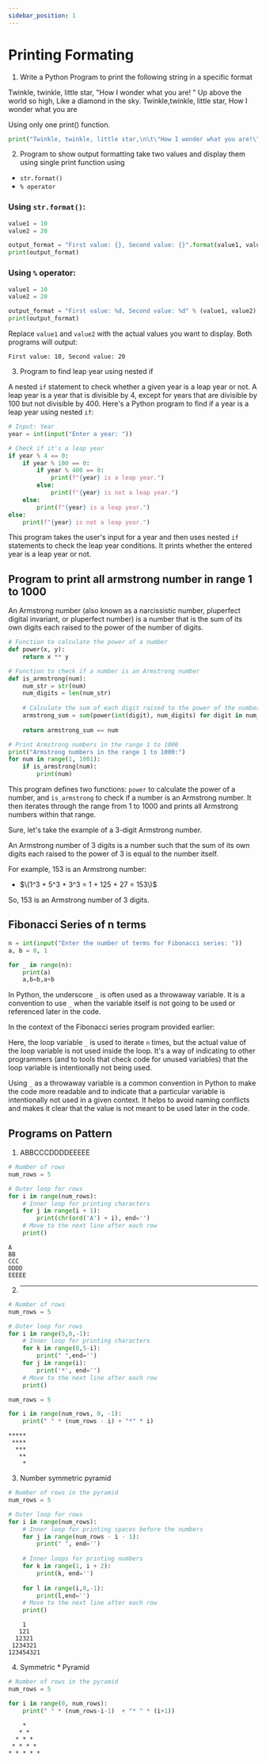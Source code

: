 ```yaml
---
sidebar_position: 1
---
```

# Printing Formating

1. Write a Python Program to print the following string in a specific format

Twinkle, twinkle, little star,
    "How I wonder what you are! "
         Up above the world so high,
         Like a diamond in the sky.
Twinkle,twinkle, little star,
     How I wonder what you are

Using only one print() function.

```python copy
print("Twinkle, twinkle, little star,\n\t\"How I wonder what you are!\"\n\t\tUp above the world so high,\n\t\tLike a diamond in the sky.\nTwinkle, twinkle, little star,\n\tHow I wonder what you are")
```

2. Program to show output formatting take two values and display them using single print function using

- `str.format()`
- `% operator`

### Using `str.format()`:

```python copy
value1 = 10
value2 = 20

output_format = "First value: {}, Second value: {}".format(value1, value2)
print(output_format)
```

### Using `%` operator:

```python copy
value1 = 10
value2 = 20

output_format = "First value: %d, Second value: %d" % (value1, value2)
print(output_format)
```

Replace `value1` and `value2` with the actual values you want to display. Both programs will output:

```
First value: 10, Second value: 20
```

3. Program to find leap year using nested if

A nested `if` statement to check whether a given year is a leap year or not. A leap year is a year that is divisible by 4, except for years that are divisible by 100 but not divisible by 400. Here's a Python program to find if a year is a leap year using nested `if`:

```python copy
# Input: Year
year = int(input("Enter a year: "))

# Check if it's a leap year
if year % 4 == 0:
    if year % 100 == 0:
        if year % 400 == 0:
            print(f"{year} is a leap year.")
        else:
            print(f"{year} is not a leap year.")
    else:
        print(f"{year} is a leap year.")
else:
    print(f"{year} is not a leap year.")
```

This program takes the user's input for a year and then uses nested `if` statements to check the leap year conditions. It prints whether the entered year is a leap year or not.

## Program to print all armstrong number in range 1 to 1000

 An Armstrong number (also known as a narcissistic number, pluperfect digital invariant, or pluperfect number) is a number that is the sum of its own digits each raised to the power of the number of digits.

```python copy
# Function to calculate the power of a number
def power(x, y):
    return x ** y

# Function to check if a number is an Armstrong number
def is_armstrong(num):
    num_str = str(num)
    num_digits = len(num_str)
    
    # Calculate the sum of each digit raised to the power of the number of digits
    armstrong_sum = sum(power(int(digit), num_digits) for digit in num_str)
    
    return armstrong_sum == num

# Print Armstrong numbers in the range 1 to 1000
print("Armstrong numbers in the range 1 to 1000:")
for num in range(1, 1001):
    if is_armstrong(num):
        print(num)
```

This program defines two functions: `power` to calculate the power of a number, and `is_armstrong` to check if a number is an Armstrong number. It then iterates through the range from 1 to 1000 and prints all Armstrong numbers within that range.

Sure, let's take the example of a 3-digit Armstrong number.

An Armstrong number of 3 digits is a number such that the sum of its own digits each raised to the power of 3 is equal to the number itself.

For example, 153 is an Armstrong number:

- $\(1^3 + 5^3 + 3^3 = 1 + 125 + 27 = 153\)$

So, 153 is an Armstrong number of 3 digits.


## Fibonacci Series of n terms

```python copy
n = int(input("Enter the number of terms for Fibonacci series: "))
a, b = 0, 1

for _ in range(n):
    print(a)
    a,b=b,a+b
```

In Python, the underscore `_` is often used as a throwaway variable. It is a convention to use `_` when the variable itself is not going to be used or referenced later in the code.

In the context of the Fibonacci series program provided earlier:

Here, the loop variable `_` is used to iterate `n` times, but the actual value of the loop variable is not used inside the loop. It's a way of indicating to other programmers (and to tools that check code for unused variables) that the loop variable is intentionally not being used.

Using `_` as a throwaway variable is a common convention in Python to make the code more readable and to indicate that a particular variable is intentionally not used in a given context. It helps to avoid naming conflicts and makes it clear that the value is not meant to be used later in the code.

## Programs on Pattern

1. ABBCCCDDDDEEEEE

```python copy
# Number of rows
num_rows = 5

# Outer loop for rows
for i in range(num_rows):
    # Inner loop for printing characters
    for j in range(i + 1):
        print(chr(ord('A') + i), end='')
    # Move to the next line after each row
    print()
```

```
A
BB
CCC
DDDD
EEEEE
```

2. ***** **** *** ** *

```python copy
# Number of rows
num_rows = 5

# Outer loop for rows
for i in range(5,0,-1):
    # Inner loop for printing characters
    for k in range(0,5-i):
        print(" ",end='')
    for j in range(i):
        print('*', end='')
    # Move to the next line after each row
    print()

```

```python copy
num_rows = 5

for i in range(num_rows, 0, -1):
    print(" " * (num_rows - i) + "*" * i)

```
```
*****
 ****
  ***
   **
    *
```

3. Number symmetric pyramid

```python copy
# Number of rows in the pyramid
num_rows = 5

# Outer loop for rows
for i in range(num_rows):
    # Inner loop for printing spaces before the numbers
    for j in range(num_rows - i - 1):
        print(" ", end='')
    
    # Inner loops for printing numbers
    for k in range(1, i + 2):
        print(k, end='')
    
    for l in range(i,0,-1):
        print(l,end='')
    # Move to the next line after each row
    print()
```

```
    1
   121
  12321
 1234321
123454321
```

4. Symmetric * Pyramid

```python copy
# Number of rows in the pyramid
num_rows = 5

for i in range(0, num_rows):
    print(" " * (num_rows-i-1)  + "* " * (i+1))
```

```
    * 
   * *
  * * *
 * * * *
* * * * *
```